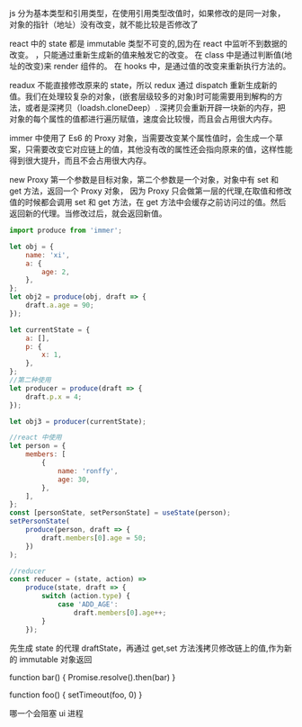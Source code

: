 js 分为基本类型和引用类型，在使用引用类型改值时，如果修改的是同一对象，对象的指针（地址）没有改变，就不能比较是否修改了

react 中的 state 都是 immutable 类型不可变的,因为在 react 中监听不到数据的改变。
，只能通过重新生成新的值来触发它的改变。
在 class 中是通过判断值(地址的改变)来 render 组件的。
在 hooks 中，是通过值的改变来重新执行方法的。

readux 不能直接修改原来的 state，所以 redux 通过 dispatch 重新生成新的值。我们在处理较复杂的对象，(嵌套层级较多的对象)时可能需要用到解构的方法，或者是深拷贝（loadsh.cloneDeep）.
深拷贝会重新开辟一块新的内存，把对象的每个属性的值都进行遍历赋值，速度会比较慢，而且会占用很大内存。

immer 中使用了 Es6 的 Proxy 对象，当需要改变某个属性值时，会生成一个草案，只需要改变它对应链上的值，其他没有改的属性还会指向原来的值，这样性能得到很大提升，而且不会占用很大内存。

new Proxy 第一个参数是目标对象，第二个参数是一个对象，对象中有 set 和 get 方法，返回一个 Proxy 对象，
因为 Proxy 只会做第一层的代理,在取值和修改值的时候都会调用 set 和 get 方法，在 get 方法中会缓存之前访问过的值。然后返回新的代理。当修改过后，就会返回新值。

```js
import produce from 'immer';

let obj = {
	name: 'xi',
	a: {
		age: 2,
	},
};
let obj2 = produce(obj, draft => {
	draft.a.age = 90;
});

let currentState = {
	a: [],
	p: {
		x: 1,
	},
};
//第二种使用
let producer = produce(draft => {
	draft.p.x = 4;
});

let obj3 = producer(currentState);

//react 中使用
let person = {
	members: [
		{
			name: 'ronffy',
			age: 30,
		},
	],
};
const [personState, setPersonState] = useState(person);
setPersonState(
	produce(person, draft => {
		draft.members[0].age = 50;
	})
);

//reducer
const reducer = (state, action) =>
	produce(state, draft => {
		switch (action.type) {
			case 'ADD_AGE':
				draft.members[0].age++;
		}
	});
```

先生成 state 的代理 draftState，再通过 get,set 方法浅拷贝修改链上的值,作为新的 immutable 对象返回

function bar() {
Promise.resolve().then(bar)
}

function foo() {
setTimeout(foo, 0)
}

哪一个会阻塞 ui 进程
